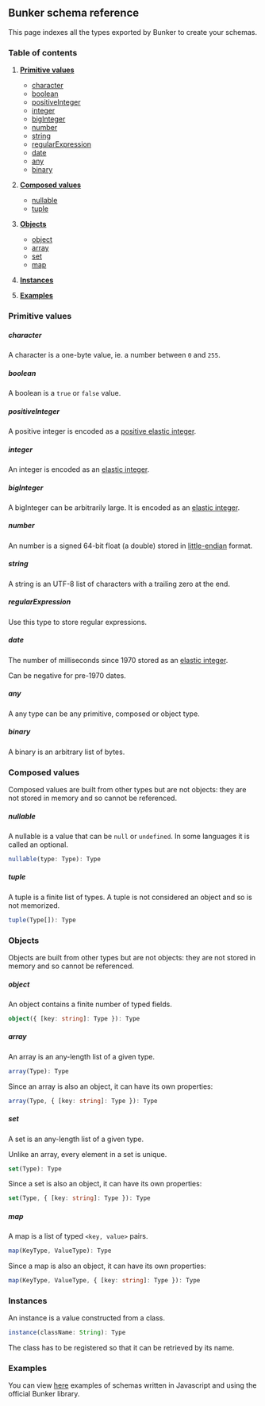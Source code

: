 ## Bunker schema reference

This page indexes all the types exported by Bunker to create your schemas.

### Table of contents
1. [**Primitive values**](#primitive-values)
   - [character](#character)
   - [boolean](#boolean)
   - [positiveInteger](#positiveinteger)
   - [integer](#integer)
   - [bigInteger](#biginteger)
   - [number](#number)
   - [string](#string)
   - [regularExpression](#regularexpression)
   - [date](#date)
   - [any](#any)
   - [binary](#binary)

2. [**Composed values**](#composed-values)
   - [nullable](#nullable)
   - [tuple](#tuple)

3. [**Objects**](#objects)
   - [object](#object)
   - [array](#array)
   - [set](#set)
   - [map](#map)

4. [**Instances**](#instances)

5. [**Examples**](#examples)

### <a name="primitive-values"></a> Primitive values

##### character
A character is a one-byte value, ie. a number between `0` and `255`.

##### boolean
A boolean is a `true` or `false` value.

##### positiveInteger
A positive integer is encoded as a [positive elastic integer](https://github.com/digital-loukoum/bunker/tree/main/documentation/specifications#positive-elastic-integers).

##### integer
An integer is encoded as an [elastic integer](https://github.com/digital-loukoum/bunker/tree/main/documentation/specifications#elastic-integers).

##### bigInteger
A bigInteger can be arbitrarily large. It is encoded as an [elastic integer](https://github.com/digital-loukoum/bunker/tree/main/documentation/specifications#elastic-integers).

##### number
An number is a signed 64-bit float (a double) stored in [little-endian](https://en.wikipedia.org/wiki/Endianness) format.

##### string
A string is an UTF-8 list of characters with a trailing zero at the end.

##### regularExpression
Use this type to store regular expressions.

##### date

The number of milliseconds since 1970 stored as an [elastic integer](https://github.com/digital-loukoum/bunker/tree/main/documentation/specifications#elastic-integers).

Can be negative for pre-1970 dates.

##### any
A any type can be any primitive, composed or object type.

##### binary
A binary is an arbitrary list of bytes.


### <a name="composed-values"></a> Composed values

Composed values are built from other types but are not objects: they are not stored in memory and so cannot be referenced.

##### nullable
A nullable is a value that can be `null` or `undefined`. In some languages it is called an optional.
```ts
nullable(type: Type): Type
```

##### tuple
A tuple is a finite list of types. A tuple is not considered an object and so is not memorized.
```ts
tuple(Type[]): Type
```


### Objects

Objects are built from other types but are not objects: they are not stored in memory and so cannot be referenced.


##### object
An object contains a finite number of typed fields.
```ts
object({ [key: string]: Type }): Type
```

##### array
An array is an any-length list of a given type.

```ts
array(Type): Type
```

Since an array is also an object, it can have its own properties:
```ts
array(Type, { [key: string]: Type }): Type
```


##### set
A set is an any-length list of a given type.

Unlike an array, every element in a set is unique.

```ts
set(Type): Type
```

Since a set is also an object, it can have its own properties:
```ts
set(Type, { [key: string]: Type }): Type
```

##### map
A map is a list of typed `<key, value>` pairs.

```ts
map(KeyType, ValueType): Type
```

Since a map is also an object, it can have its own properties:
```ts
map(KeyType, ValueType, { [key: string]: Type }): Type
```


### Instances
An instance is a value constructed from a class.

```ts
instance(className: String): Type
```

The class has to be registered so that it can be retrieved by its name.


### Examples

You can view [here](https://github.com/digital-loukoum/bunker/tree/main/documentation/examples/ecmascript/schema) examples of schemas written in Javascript and using the official Bunker library.
